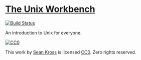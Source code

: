 # [The Unix Workbench](http://seankross.com/the-unix-workbench/)

[![Build Status](https://travis-ci.org/seankross/the-unix-workbench.svg?branch=master)](https://travis-ci.org/seankross/the-unix-workbench)

An introduction to Unix for everyone.

[![CC0](https://licensebuttons.net/p/zero/1.0/88x31.png)](https://creativecommons.org/publicdomain/zero/1.0/)

This work by [Sean Kross](http://seankross.com) is licensed
[CC0](https://creativecommons.org/publicdomain/zero/1.0/). Zero rights reserved.
